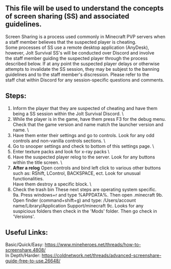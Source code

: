 ## This file will be used to understand the concepts of screen sharing (SS) and associated guidelines.

Screen Sharing is a process used commonly in Minecraft PVP servers when a staff member believes that the suspected player is cheating.  \
Some processes of SS use a remote desktop application (AnyDesk), however, Jolt Survival SS's will be conducted over Discord and involve \
the staff member guiding the suspected player through the process described below.  If at any point the suspected player delays or otherwise \
attempts to invalidate the SS session, they may be subjest to the banning guidelines and to the staff member's discression.  Please refer to the \
staff chat within Discord for any session-specific questions and comments.

## Steps:
1. Inform the player that they are suspected of cheating and have them being a SS session within the Jolt Survival Discord. \
2. While the player is in the game, have them press F3 for the debug menu.  Check that the game version and name match the launcher version and name. \
3. Have them enter their settings and go to controls.  Look for any odd controls and non-vanilla controls sections. \
4. Go to snooper settings and check to bottom of this settings page. \
5. Enter texture packs and look for x-ray packs \
6. Have the suspected player relog to the server.  Look for any buttons within the title screen. \
7. **After a relog** Open controls and bind left click to various other buttons such as: RShift, LControl, BACKSPACE, ect.  Look for unusual functionalities.  \
Have them destroy a specific block. \
8. Check the trash bin
These next steps are operating system specific. \
9a. Press windows+r and type %APPDATA%.  Then open .minecraft
9b. Open finder (command+shift+g) and type: /Users/account name/Library/Application Support/minecraft
9c. Looks for any suspicious folders then check in the 'Mods' folder.  Then go check in 'Versions'.


## Useful Links:
Basic/Quick/Easy:  https://www.mineheroes.net/threads/how-to-screenshare.4808/ \
In Depth/Harder:   https://coldnetwork.net/threads/advanced-screenshare-guide-free-to-use.26648/
